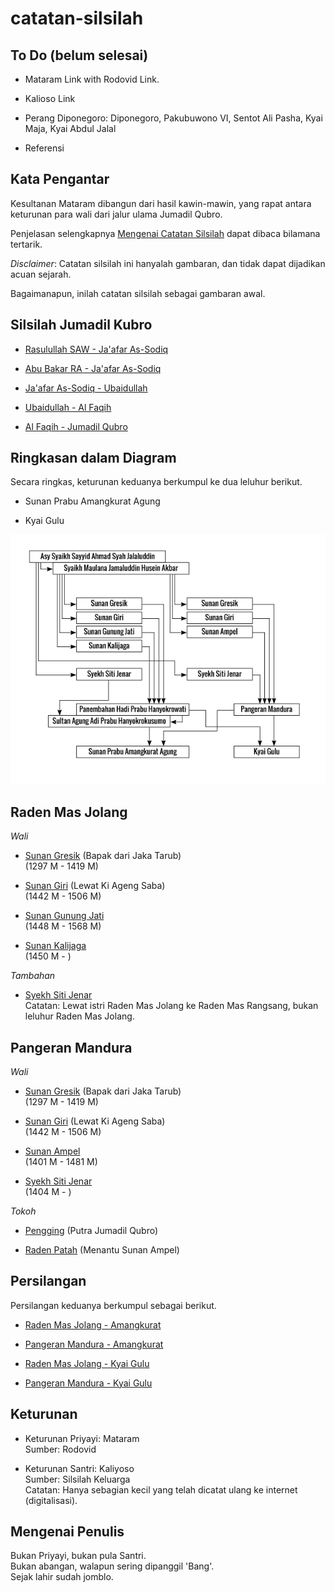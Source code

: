 # catatan-silsilah

## To Do (belum selesai)

*	Mataram Link with Rodovid Link.

*	Kalioso Link

*	Perang Diponegoro: Diponegoro, Pakubuwono VI, Sentot Ali Pasha, Kyai Maja, Kyai Abdul Jalal

*	Referensi

## Kata Pengantar

Kesultanan Mataram dibangun dari hasil kawin-mawin,
yang rapat antara keturunan para wali dari jalur ulama Jumadil Qubro.

Penjelasan selengkapnya [Mengenai Catatan Silsilah][about]
dapat dibaca bilamana tertarik.

*Disclaimer*: Catatan silsilah ini hanyalah gambaran,
dan tidak dapat dijadikan acuan sejarah.


Bagaimanapun, inilah catatan silsilah sebagai gambaran awal.


## Silsilah Jumadil Kubro

*	[Rasulullah SAW - Ja'afar As-Sodiq][01]

*	[Abu Bakar RA - Ja'afar As-Sodiq][02]

*	[Ja'afar As-Sodiq - Ubaidullah][04]

*	[Ubaidullah - Al Faqih][05]

*	[Al Faqih - Jumadil Qubro][07]


## Ringkasan dalam Diagram

Secara ringkas, keturunan keduanya berkumpul ke dua leluhur berikut.

*	Sunan Prabu Amangkurat Agung

*	Kyai Gulu

![Ringkasan dalam Diagram][diagram]


## Raden Mas Jolang

*Wali*

*	[Sunan Gresik][21] (Bapak dari Jaka Tarub)
	<br/>(1297 M - 1419 M)

*	[Sunan Giri][21] (Lewat Ki Ageng Saba)
	<br/>(1442 M - 1506 M)

*	[Sunan Gunung Jati][23]
	<br/>(1448 M - 1568 M)

*	[Sunan Kalijaga][24]
	<br/>(1450 M - )

*Tambahan*

*	[Syekh Siti Jenar][26]
	<br/>Catatan: Lewat istri Raden Mas Jolang ke Raden Mas Rangsang, bukan leluhur Raden Mas Jolang.


## Pangeran Mandura

*Wali*

*	[Sunan Gresik][11] (Bapak dari Jaka Tarub)
	<br/>(1297 M - 1419 M)

*	[Sunan Giri][12] (Lewat Ki Ageng Saba)
	<br/>(1442 M - 1506 M)

*	[Sunan Ampel][13]
	<br/>(1401 M - 1481 M) 

*	[Syekh Siti Jenar][16]
	<br/>(1404 M - )

*Tokoh*

*	[Pengging][17] (Putra Jumadil Qubro)

*	[Raden Patah][19] (Menantu Sunan Ampel)


## Persilangan

Persilangan keduanya berkumpul sebagai berikut.

*	[Raden Mas Jolang - Amangkurat][31]

*	[Pangeran Mandura - Amangkurat][32]

*	[Raden Mas Jolang - Kyai Gulu][33]

*	[Pangeran Mandura - Kyai Gulu][34]


## Keturunan

*	Keturunan Priyayi: Mataram
	<br/>Sumber: Rodovid

*	Keturunan Santri: Kaliyoso
	<br/>Sumber: Silsilah Keluarga
	<br/>Catatan: Hanya sebagian kecil yang telah dicatat ulang ke internet (digitalisasi).


## Mengenai Penulis

Bukan Priyayi, bukan pula Santri.<br/>
Bukan abangan, walapun sering dipanggil 'Bang'.<br/>
Sejak lahir sudah jomblo.


[about]: https://github.com/epsi-rns/catatan-silsilah/blob/master/about.md

[01]: https://github.com/epsi-rns/catatan-silsilah/blob/master/jumadil/01-rasulullah.md
[02]: https://github.com/epsi-rns/catatan-silsilah/blob/master/jumadil/02-abu-bakar.md
[04]: https://github.com/epsi-rns/catatan-silsilah/blob/master/jumadil/04-jaafar-as-sodiq.md
[05]: https://github.com/epsi-rns/catatan-silsilah/blob/master/jumadil/05-ubaidullah.md
[07]: https://github.com/epsi-rns/catatan-silsilah/blob/master/jumadil/07-al-faqih.md

[diagram]: https://github.com/epsi-rns/catatan-silsilah/blob/master/source/svg/jumadil-qubro.png

[21]: https://github.com/epsi-rns/catatan-silsilah/blob/master/jolang/21-sunan-gresik.md
[22]: https://github.com/epsi-rns/catatan-silsilah/blob/master/jolang/22-sunan-giri.md
[23]: https://github.com/epsi-rns/catatan-silsilah/blob/master/jolang/23-sunan-gunung-jati.md
[24]: https://github.com/epsi-rns/catatan-silsilah/blob/master/jolang/24-sunan-kalijaga.md
[26]: https://github.com/epsi-rns/catatan-silsilah/blob/master/jolang/26-syekh-siti-jenar.md

[11]: https://github.com/epsi-rns/catatan-silsilah/blob/master/mandura/11-sunan-gresik.md
[12]: https://github.com/epsi-rns/catatan-silsilah/blob/master/mandura/12-sunan-giri.md
[13]: https://github.com/epsi-rns/catatan-silsilah/blob/master/mandura/13-sunan-ampel.md
[16]: https://github.com/epsi-rns/catatan-silsilah/blob/master/mandura/16-syekh-siti-jenar.md
[17]: https://github.com/epsi-rns/catatan-silsilah/blob/master/mandura/17-pengging.md
[19]: https://github.com/epsi-rns/catatan-silsilah/blob/master/mandura/19-raden-patah.md

[31]: https://github.com/epsi-rns/catatan-silsilah/blob/master/silang/31-jolang-amangkurat.md
[32]: https://github.com/epsi-rns/catatan-silsilah/blob/master/silang/32-mandura-amangkurat.md
[33]: https://github.com/epsi-rns/catatan-silsilah/blob/master/silang/33-jolang-gulu.md
[34]: https://github.com/epsi-rns/catatan-silsilah/blob/master/silang/34-mandura-gulu.md
